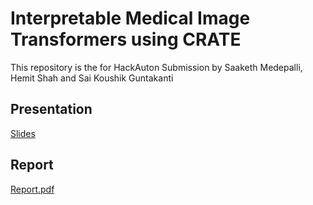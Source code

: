 # Interpretable Medical Image Transformers using CRATE
This repository is the for HackAuton Submission by Saaketh Medepalli, Hemit Shah and Sai Koushik Guntakanti

## Presentation
[Slides](AutonHack_Presentation.pdf)

## Report
[Report.pdf](Your_Paper.pdf)
